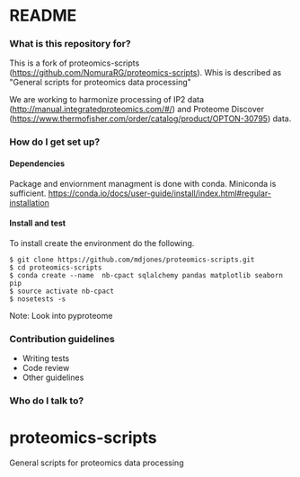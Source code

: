 # README #

### What is this repository for? ###

This is a fork of proteomics-scripts (https://github.com/NomuraRG/proteomics-scripts). Whis is described 
as "General scripts for proteomics data processing"

We are working to harmonize processing of IP2 data (http://manual.integratedproteomics.com/#/) and 
Proteome Discover (https://www.thermofisher.com/order/catalog/product/OPTON-30795) data. 

### How do I get set up? ###

#### Dependencies ####

Package and enviornment managment is done with conda.
Miniconda is sufficient.
https://conda.io/docs/user-guide/install/index.html#regular-installation

#### Install and test ####

To install create the environment do the following.

```
$ git clone https://github.com/mdjones/proteomics-scripts.git
$ cd proteomics-scripts
$ conda create --name  nb-cpact sqlalchemy pandas matplotlib seaborn pip
$ source activate nb-cpact
$ nosetests -s
```
Note: Look into pyproteome


### Contribution guidelines ###

* Writing tests
* Code review
* Other guidelines

### Who do I talk to? ###


# proteomics-scripts
General scripts for proteomics data processing

